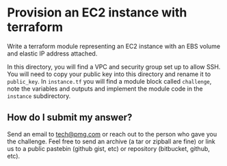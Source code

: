 # Provision an EC2 instance with terraform

Write a terraform module representing an EC2 instance with an EBS volume
and elastic IP address attached.

In this directory, you will find a VPC and security group set up to allow SSH.
You will need to copy your public key into this directory and rename it to
`public_key`.  In `instance.tf` you will find a module block called `challenge`, 
note the variables and outputs and implement the module code in the `instance`
subdirectory.

## How do I submit my answer?

Send an email to tech@pmg.com or reach out to the person who gave you the
challenge. Feel free to send an archive (a tar or zipball are fine) or link us
to a public pastebin (github gist, etc) or repository (bitbucket, github, etc).
